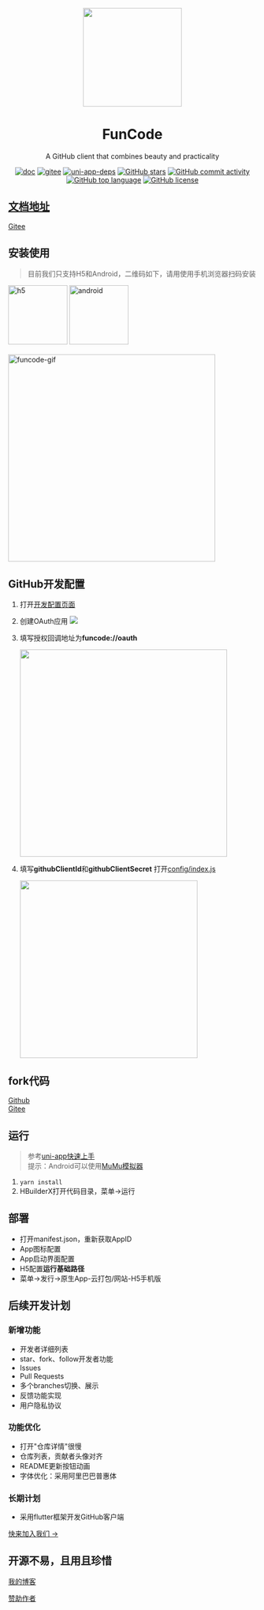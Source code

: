 <p align="center">
  <a href="http://silianpan.cn/funcode-doc/">
    <img width="200" src="http://silianpan.cn/funcode-doc/logo.png">
  </a>
</p>

<h1 align="center">FunCode</h1>

<div align="center">

A GitHub client that combines beauty and practicality

[![doc][doc-image]][doc-url] [![gitee][gitee-image]][gitee-url] [![uni-app-deps][uni-app-image]][uni-app-url] [![GitHub stars][github-starts-image]][github-url] [![GitHub commit activity][github-commit-activity-url]][github-url] [![GitHub top language][github-top-language-image]][vue-url] [![GitHub license][license-image]][github-url]

[uni-app-image]: https://img.shields.io/badge/uni--app-latest-%2342b983
[uni-app-url]: https://uniapp.dcloud.io/
[github-starts-image]: https://img.shields.io/github/stars/silianpan/iGitHub?style=social
[github-url]: https://github.com/silianpan/iGitHub
[github-commit-activity-url]: https://img.shields.io/github/commit-activity/m/silianpan/iGitHub
[github-top-language-image]: https://img.shields.io/github/languages/top/silianpan/iGitHub?color=%234fc08d
[vue-url]: https://vuejs.org/
[license-image]: https://img.shields.io/github/license/silianpan/iGitHub
[doc-image]: https://img.shields.io/badge/document-latest-blue
[doc-url]: http://silianpan.cn/funcode-doc/
[gitee-image]: https://gitee.com/twofloor/iGitHub/badge/star.svg?theme=dark
[gitee-url]: https://gitee.com/twofloor/iGitHub/stargazers

</div>

## [文档地址](http://silianpan.cn/funcode-doc/)

[Gitee](https://gitee.com/twofloor/iGitHub)

## 安装使用

> 目前我们只支持H5和Android，二维码如下，请用使用手机浏览器扫码安装

<div class="half">
  <img src="http://silianpan.cn/wp-content/uploads/2020/08/wp_editor_md_0328c231bfe9c5b306deb260061bbd73.jpg" width="120" alt="h5"/>
  <img src="http://silianpan.cn/wp-content/uploads/2020/08/wp_editor_md_005a5bdc73ac42918638a2a6501372f6.jpg" width="120" alt="android"/>
</div>
<br>
<img src="http://silianpan.cn/wp-content/uploads/2020/08/FunCode.gif" height="420" alt="funcode-gif"/>

## GitHub开发配置

1. 打开[开发配置页面](https://github.com/settings/developers)
2. 创建OAuth应用
   ![](http://silianpan.cn/wp-content/uploads/2020/08/wp_editor_md_cfe41b3a9770f90c3379c8f7cfebe299.jpg)
3. 填写授权回调地址为**funcode://oauth**
   
   <img src="http://silianpan.cn/wp-content/uploads/2020/08/wp_editor_md_31120fc3cdd24c2c66658ff98c177bd7.jpg" height="420" />

4. 填写**githubClientId**和**githubClientSecret**
   打开[config/index.js](https://github.com/silianpan/iGitHub/blob/master/config/index.js)

   <img src="http://silianpan.cn/wp-content/uploads/2020/08/wp_editor_md_d230a5c62faed425b34b66e86cd694bc.jpg" height="360" />

## fork代码

[Github](https://github.com/silianpan/iGitHub)<br>
[Gitee](https://gitee.com/twofloor/iGitHub)

## 运行

> 参考[uni-app快速上手](https://uniapp.dcloud.io/quickstart)<br>
> 提示：Android可以使用[MuMu模拟器](https://mumu.163.com/)

1. `yarn install`
2. HBuilderX打开代码目录，菜单->运行

## 部署

* 打开manifest.json，重新获取AppID
* App图标配置
* App启动界面配置
* H5配置**运行基础路径**
* 菜单->发行->原生App-云打包/网站-H5手机版

## 后续开发计划

### 新增功能

* 开发者详细列表
* star、fork、follow开发者功能
* Issues
* Pull Requests
* 多个branches切换、展示
* 反馈功能实现
* 用户隐私协议

### 功能优化

* 打开"仓库详情"很慢
* 仓库列表，贡献者头像对齐
* README更新按钮动画
* 字体优化：采用阿里巴巴普惠体

### 长期计划

* 采用flutter框架开发GitHub客户端

[快来加入我们 →](http://silianpan.cn/funcode-doc/about/)

## 开源不易，且用且珍惜

[我的博客](http://silianpan.cn/)

[赞助作者](http://silianpan.cn/funcode-doc/about/#%E8%B5%9E%E5%8A%A9%E6%88%91%E4%BB%AC)
